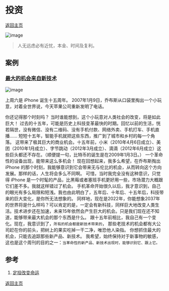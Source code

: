 # 投资
[返回主页](/)

![image](https://user-images.githubusercontent.com/95151698/149654520-02b14905-5fbd-4d4a-98e1-bcc84c3a725f.png)
> 人无远虑必有近忧，本金、时间及复利。

## 案例

### [最大的机会来自新技术](https://www.ruanyifeng.com/blog/2022/01/weekly-issue-192.html)

![image](https://user-images.githubusercontent.com/95151698/149654593-7f14520f-3322-4a39-9c64-c06aa9af3202.png)

上周六是 iPhone 诞生十五周年。
2007年1月9日，乔布斯从口袋里掏出一个小玩意，对着全世界说，今天苹果公司重新发明了电话。

你还记得那个时刻吗？
当时谁能想到，这个小玩意对人类社会的改变，将是如此巨大！
过去的十五年，可能是历史上科技变革最快的时期。回忆以前的生活，恍若隔世，没有微信、没有二维码、没有手机付款、网络外卖、手机打车、手机直播......
短短十五年，智能手机就把这些东西，推广到了城市和乡村的每一个角落。
这带来了极其巨大的商业机会。十五年前，小米（2010年4月6日成立）、美团（2010年1月成立）、字节跳动（2012年3月成立）、滴滴（2012年6月成立）这些巨头都还不存在。（顺便提一句，比特币的诞生是在2009年1月3日。）
一个革命性的设备出现，能带来这么多机会！
现在回想起来，我多么希望，在乔布斯掏出 iPhone 的那个时刻，我能够意识到它会带来无与伦比的机会，从而转向这个方向发展。那样的话，人生将会多么不同啊。
可惜，当时我完全没有这种意识，只觉得 iPhone 是一个时髦的产品，比黑莓或者塞班手机更好用一些，市场潜力大概跟它们差不多。我就这样错过了机会。
手机革命开始很久以后，我才意识到，自己的眼光有多么局限和短浅。我也由此明白了，五年后、十年后、十五年后，科技带来的巨大变化，是你所无法想象的。
同样地，现在是2022年，你能想象2037年的世界将是什么样吗？可以肯定的是，一定会有新科技，同样巨大地改变人类生活。技术进步还在加速，未来15年依然会产生巨大的机会。只是我们现在还不知道，能够带来最大机会的那个东西是什么。
跟十五年前相比，我自己有一个变化。现在，我意识到了，`所有的机会都是新技术带来的`， 那些老技术的机会都有大公司赶在你的前头，把树上的果实吃掉一干二净，唯恐他人染指。 你想抓住最大的机会，只能去追踪那些新产品、新技术。
我希望，始终保持对于新事物的敏感，这也是这个周刊的目的之一：`当革命性的新产品、新技术出现时，能够识别它、跟上它。`

## 参考

1. [定投改变命运](https://ri.firesbox.com/#/cn/)

[返回主页](/)
